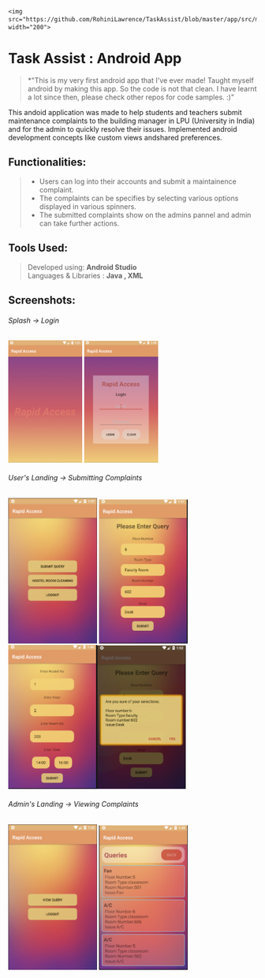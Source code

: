   
    
    <img src="https://github.com/RohiniLawrence/TaskAssist/blob/master/app/src/main/res/drawable/logo.png" width="200"> 

# Task Assist : Android App 
> *"This is my very first android app that I've ever made! Taught myself android by making this app.  So the code is not that clean. I have learnt a lot since then, please check other repos for code samples. :)"

This andoid application was made to help students and teachers submit maintenance complaints to the building manager in LPU (University in India) and for the admin to quickly resolve their issues.
Implemented android development concepts like custom views andshared preferences.     

## Functionalities: 
> * Users can log into their accounts and submit a maintainence complaint. 
> * The complaints can be specifies by selecting various options displayed in various spinners.
> * The submitted complaints show on the admins pannel and admin can take further actions.

## Tools Used: 
> Developed using:  **Android Studio**  
> Languages & Libraries : **Java , XML**  

## Screenshots:  
  
  ###### Splash -> Login  
  <img src="https://github.com/RohiniLawrence/TaskAssist/blob/master/Splash.png" width="150"> <img src="https://github.com/RohiniLawrence/TaskAssist/blob/master/Login.png" width="150">     
  ###### User's Landing -> Submitting Complaints  
   <img src="https://github.com/RohiniLawrence/TaskAssist/blob/master/Studenthome.png" width="180"> <img src="https://github.com/RohiniLawrence/TaskAssist/blob/master/staff.png" width="180">   
   <img src="https://github.com/RohiniLawrence/TaskAssist/blob/master/clean1.png" width="180"><img src="https://github.com/RohiniLawrence/TaskAssist/blob/master/staffc.png" width="180">
   ###### Admin's Landing -> Viewing Complaints
   <img src="https://github.com/RohiniLawrence/TaskAssist/blob/master/Adminhome.png" width="180"> <img src="https://github.com/RohiniLawrence/TaskAssist/blob/master/admin.png" width="180"> 
  


